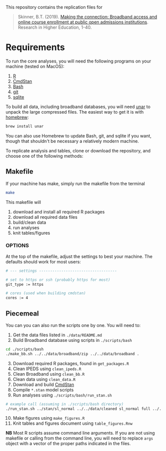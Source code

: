 This repository contains the replication files for  

> Skinner, B.T. (2019). [Making the connection: Broadband access and
> online course enrollment at public open admissions
> institutions](https://link.springer.com/article/10.1007/s11162-018-9539-6). Research
> in Higher Education, 1-40.  

# Requirements

To run the core analyses, you will need the following programs on your
machine (tested on MacOS):

1. [R](https://cran.r-project.org)  
2. [CmdStan](https://mc-stan.org/users/interfaces/cmdstan)  
3. [Bash](https://www.gnu.org/software/bash/)  
4. [git](https://git-scm.com)  
5. [sqlite](https://www.sqlite.org/index.html)  

To build all data, including broadband databases, you will need
[unar](https://theunarchiver.com/command-line) to unpack the large
compressed files. The easiest way to get it is with
[homebrew](https://brew.sh): 

```bash
brew install unar
```

You can also use Homebrew to update Bash, git, and sqlite if you want,
though that shouldn't be necessary a relatively modern machine.

To replicate analysis and tables, clone or download the repository,
and choose one of the following methods:

## Makefile

If your machine has make, simply run the makefile from the terminal

```bash
make
```

This makefile will   
1. download and install all required R packages  
2. download all required data files  
3. build/clean data  
4. run analyses  
5. knit tables/figures  

### OPTIONS

At the top of the makefile, adjust the settings to best your
machine. The defaults should work for most users:

```bash
# --- settings -----------------------------------

# set to https or ssh (probably https for most)
git_type := https

# cores (used when building cmdstan)
cores := 4
```

## Piecemeal

You can you can also run the scripts one by one. You will need to:

1. Get the data files listed in `./data/README.md`  
2. Build Broadband database using scripts in `./scripts/bash`  

```bash
cd ./scripts/bash
./make_bb.sh ../../data/broadband/zip ../../data/broadband .
```

3. Download required R packages, found in `get_packages.R`  
4. Clean IPEDS using `clean_ipeds.R`  
5. Clean Broadband using `clean_bb.R`  
6. Clean data using `clean_data.R`  
7. Download and build
   [CmdStan](https://mc-stan.org/users/interfaces/cmdstan)  
8. Compile `*.stan` model scripts  
9. Run analyses using `./scripts/bash/run_stan.sh`  

```bash
# example call (assuming in ./scripts/bash directory)
./run_stan.sh ../stan/sl_normal ../../data/cleaned sl_normal full ../../output both ../r
```

10. Make figures using `make_figures.R`  
11. Knit tables and figures document using `table_figures.Rnw`

**NB** Most R scripts assume command line arguments. If you are not using
makefile or calling from the command line, you will need to replace
`args` object with a vector of the proper paths indicated in the files.
